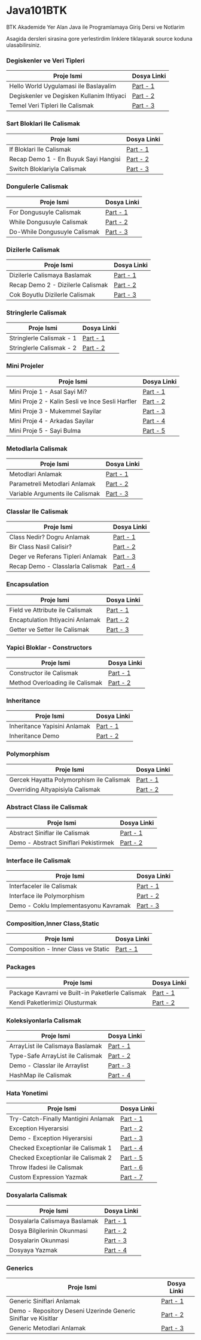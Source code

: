 # Java101BTK
BTK Akademide Yer Alan Java ile Programlamaya Giriş Dersi ve Notlarim

Asagida dersleri sirasina gore yerlestirdim linklere tiklayarak source koduna ulasabilirsiniz.


### Degiskenler ve Veri Tipleri

| Proje Ismi                                | Dosya Linki                                                                    |
| ----------------------------------------- | ------------------------------------------------------------------------------ |
| Hello World Uygulamasi ile Baslayalim     | [Part - 1](https://github.com/rrob1n/Java101BTK/blob/main/Ders1/src/Main.java) |
| Degiskenler ve Degisken Kullanim Ihtiyaci | [Part - 2](https://github.com/rrob1n/Java101BTK/blob/main/Ders2/src/Main.java) |
| Temel Veri Tipleri Ile Calismak           | [Part - 3](https://github.com/rrob1n/Java101BTK/blob/main/Ders3/src/Main.java) |

### Sart Bloklari Ile Calismak

| Proje Ismi                           | Dosya Linki                                                                    |
| ------------------------------------ | ------------------------------------------------------------------------------ |
| If Bloklari Ile Calismak             | [Part - 1](https://github.com/rrob1n/Java101BTK/blob/main/Ders4/src/Main.java) |
| Recap Demo 1 - En Buyuk Sayi Hangisi | [Part - 2](https://github.com/rrob1n/Java101BTK/blob/main/Ders5/src/Main.java) |
| Switch Bloklariyla Calismak          | [Part - 3](https://github.com/rrob1n/Java101BTK/blob/main/Ders6/src/Main.java) |

### Dongulerle Calismak

| Proje Ismi                   | Dosya Linki                                                                    |
| ---------------------------- | ------------------------------------------------------------------------------ |
| For Dongusuyle Calismak      | [Part - 1](https://github.com/rrob1n/Java101BTK/blob/main/Ders7/src/Main.java) |
| While Dongusuyle Calismak    | [Part - 2](https://github.com/rrob1n/Java101BTK/blob/main/Ders7/src/Main.java) |
| Do-While Dongusuyle Calismak | [Part - 3](https://github.com/rrob1n/Java101BTK/blob/main/Ders7/src/Main.java) |

### Dizilerle Calismak

| Proje Ismi                        | Dosya Linki                                                                     |
| --------------------------------- | ------------------------------------------------------------------------------- |
| Dizilerle Calismaya Baslamak      | [Part - 1](https://github.com/rrob1n/Java101BTK/tree/main/Ders8/src)            |
| Recap Demo 2 - Dizilerle Calismak | [Part - 2](https://github.com/rrob1n/Java101BTK/blob/main/Ders9/src/Main.java)  |
| Cok Boyutlu Dizilerle Calismak    | [Part - 3](https://github.com/rrob1n/Java101BTK/blob/main/Ders10/src/Main.java) |

### Stringlerle Calismak 

| Proje Ismi               | Dosya Linki                                                                     |
| ------------------------ | ------------------------------------------------------------------------------- |
| Stringlerle Calismak - 1 | [Part - 1](https://github.com/rrob1n/Java101BTK/blob/main/Ders11/src/Main.java) |
| Stringlerle Calismak - 2 | [Part - 2](https://github.com/rrob1n/Java101BTK/blob/main/Ders11/src/Main.java) |

### Mini Projeler

| Proje Ismi                                       | Dosya Linki                                                                     |
| ------------------------------------------------ | ------------------------------------------------------------------------------- |
| Mini Proje 1 - Asal Sayi Mi?                     | [Part - 1](https://github.com/rrob1n/Java101BTK/blob/main/Ders12/src/Main.java) |
| Mini Proje 2 - Kalin Sesli ve Ince Sesli Harfler | [Part - 2](https://github.com/rrob1n/Java101BTK/blob/main/Ders13/src/Main.java) |
| Mini Proje 3 - Mukemmel Sayilar                  | [Part - 3](https://github.com/rrob1n/Java101BTK/blob/main/Ders14/src/Main.java) |
| Mini Proje 4 - Arkadas Sayilar                   | [Part - 4](https://github.com/rrob1n/Java101BTK/blob/main/Ders15/src/Main.java) |
| Mini Proje 5 - Sayi Bulma                        | [Part - 5](https://github.com/rrob1n/Java101BTK/blob/main/Ders16/src/Main.java) |

### Metodlarla Calismak

| Proje Ismi                      | Dosya Linki                                                                     |
| ------------------------------- | ------------------------------------------------------------------------------- |
| Metodlari Anlamak               | [Part - 1](https://github.com/rrob1n/Java101BTK/blob/main/Ders17/src/Main.java) |
| Parametreli Metodlari Anlamak   | [Part - 2](https://github.com/rrob1n/Java101BTK/blob/main/Ders18/src/Main.java) |
| Variable Arguments ile Calismak | [Part - 3](https://github.com/rrob1n/Java101BTK/blob/main/Ders18/src/Main.java) |

### Classlar Ile Calismak

| Proje Ismi | Dosya Linki |
| ---------- | ----------- |
| Class Nedir? Dogru Anlamak | [Part - 1](https://github.com/rrob1n/Java101BTK/tree/main/Ders19/src) |
| Bir Class Nasil Calisir? | [Part - 2](https://github.com/rrob1n/Java101BTK/tree/main/Ders19/src) |
| Deger ve Referans Tipleri Anlamak | [Part - 3](https://github.com/rrob1n/Java101BTK/tree/main/Ders19/src) |
| Recap Demo - Classlarla Calismak | [Part - 4](https://github.com/rrob1n/Java101BTK/tree/main/Ders20/src) |

### Encapsulation 

| Proje Ismi | Dosya Linki |
| ---------- | ----------- |
| Field ve Attribute ile Calismak | [Part - 1](https://github.com/rrob1n/Java101BTK/tree/main/Ders21/src) |
| Encaptulation Ihtiyacini Anlamak | [Part - 2](https://github.com/rrob1n/Java101BTK/tree/main/Ders21/src) |
| Getter ve Setter Ile Calismak | [Part - 3](https://github.com/rrob1n/Java101BTK/tree/main/Ders21/src) |

### Yapici Bloklar - Constructors

| Proje Ismi | Dosya Linki |
| ---------- | ----------- |
| Constructor ile Calismak | [Part - 1](https://github.com/rrob1n/Java101BTK/tree/main/Ders21/src) |
| Method Overloading ile Calismak | [Part - 2](https://github.com/rrob1n/Java101BTK/tree/main/Ders22/src) |

### Inheritance

| Proje Ismi | Dosya Linki |
| ---------- | ----------- |
| Inheritance Yapisini Anlamak | [Part - 1](https://github.com/rrob1n/Java101BTK/tree/main/Ders23/src)|
| Inheritance Demo | [Part - 2](https://github.com/rrob1n/Java101BTK/tree/main/Ders24/src) |

### Polymorphism

| Proje Ismi | Dosya Linki |
| ---------- | ----------- |
| Gercek Hayatta Polymorphism ile Calismak | [Part - 1](https://github.com/rrob1n/Java101BTK/tree/main/Ders25/src) | 
| Overriding Altyapisiyla Calismak | [Part - 2](https://github.com/rrob1n/Java101BTK/tree/main/Ders26/src) |

### Abstract Class ile Calismak

| Proje Ismi | Dosya Linki |
| ---------- | ----------- |
| Abstract Siniflar ile Calismak | [Part - 1](https://github.com/rrob1n/Java101BTK/tree/main/Ders27/src) |
| Demo - Abstract Siniflari Pekistirmek | [Part - 2](https://github.com/rrob1n/Java101BTK/tree/main/Ders28/src) |

### Interface ile Calismak

| Proje Ismi | Dosya Linki |
| ---------- | ----------- |
| Interfaceler ile Calismak | [Part - 1](https://github.com/rrob1n/Java101BTK/tree/main/Ders29/src) |
| Interface ile Polymorphism | [Part - 2](https://github.com/rrob1n/Java101BTK/tree/main/Ders29/src) |
| Demo - Coklu Implementasyonu Kavramak | [Part - 3](https://github.com/rrob1n/Java101BTK/tree/main/Ders30/src) |

### Composition,Inner Class,Static

| Proje Ismi | Dosya Linki |
| ---------- | ----------- |
| Composition - Inner Class ve Static | [Part - 1](https://github.com/rrob1n/Java101BTK/tree/main/Ders31/src) |

### Packages

| Proje Ismi | Dosya Linki |
| ---------- | ----------- |
| Package Kavrami ve Built-in Paketlerle Calismak | [Part - 1](https://github.com/rrob1n/Java101BTK/tree/main/Ders32/src) |
| Kendi Paketlerimizi Olusturmak | [Part - 2](https://github.com/rrob1n/Java101BTK/tree/main/Ders32/src) |

### Koleksiyonlarla Calismak

| Proje Ismi | Dosya Linki |
| ---------- | ----------- |
| ArrayList ile Calismaya Baslamak | [Part - 1](https://github.com/rrob1n/Java101BTK/blob/main/Ders33/src/Main.java) |
| Type-Safe ArrayList ile Calismak| [Part - 2](https://github.com/rrob1n/Java101BTK/blob/main/Ders34/src/Main.java) |
| Demo - Classlar ile Arraylist | [Part - 3](https://github.com/rrob1n/Java101BTK/tree/main/Ders35/src) |
| HashMap ile Calismak | [Part - 4](https://github.com/rrob1n/Java101BTK/blob/main/Ders36/src/Main.java) |

### Hata Yonetimi

| Proje Ismi | Dosya Linki |
| ---------- | ----------- |
| Try-Catch-Finally Mantigini Anlamak | [Part - 1](https://github.com/rrob1n/Java101BTK/blob/main/Ders37/src/Main.java) |
| Exception Hiyerarsisi | [Part - 2](https://external-content.duckduckgo.com/iu/?u=http%3A%2F%2Fi.stack.imgur.com%2FPPjwP.png&f=1&nofb=1&ipt=3bcb9d4b6dc8187c099b7893428870a33e8b3fb03cc686aac4cb0bd2c56ad52c&ipo=images) |
| Demo - Exception Hiyerarsisi | [Part - 3](https://github.com/rrob1n/Java101BTK/blob/main/Ders37/src/Main.java) |
| Checked Exceptionlar ile Calismak 1 | [Part - 4](https://github.com/rrob1n/Java101BTK/blob/main/Ders38/src/Main.java) |
| Checked Exceptionlar ile Calismak 2 | [Part - 5](https://github.com/rrob1n/Java101BTK/blob/main/Ders38/src/Main.java) |
| Throw Ifadesi ile Calismak | [Part - 6](https://github.com/rrob1n/Java101BTK/tree/main/Ders39/src) |
| Custom Expression Yazmak | [Part - 7](https://github.com/rrob1n/Java101BTK/tree/main/Ders39/src) |

### Dosyalarla Calismak

| Proje Ismi | Dosya Linki |
| ---------- | ----------- |
| Dosyalarla Calismaya Baslamak | [Part - 1](https://github.com/rrob1n/Java101BTK/tree/main/Ders40/src) |
| Dosya Bilgilerinin Okunmasi | [Part - 2](https://github.com/rrob1n/Java101BTK/tree/main/Ders40/src) |
| Dosyalarin Okunmasi | [Part - 3](https://github.com/rrob1n/Java101BTK/tree/main/Ders40/src) |
| Dosyaya Yazmak | [Part - 4](https://github.com/rrob1n/Java101BTK/tree/main/Ders40/src) |

### Generics

| Proje Ismi | Dosya Linki |
| ---------- | ----------- |
| Generic Siniflari Anlamak | [Part - 1](https://github.com/rrob1n/Java101BTK/tree/main/Ders41/src) |
| Demo - Repository Deseni Uzerinde Generic Siniflar ve Kisitlar | [Part - 2](https://github.com/rrob1n/Java101BTK/tree/main/Ders42/src) | 
| Generic Metodlari Anlamak | [Part - 3](https://github.com/rrob1n/Java101BTK/tree/main/Ders42/src) |